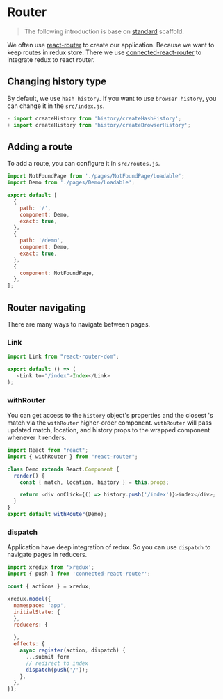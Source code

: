 # Router

> The following introduction is base on [standard](https://github.com/risjs/create-ris/tree/master/template/standard) scaffold.

We often use [react-router](https://github.com/ReactTraining/react-router) to create our application. Because we want to keep routes in redux store. There we use [connected-react-router](https://github.com/supasate/connected-react-router) to integrate redux to react router.

## Changing history type

By default, we use `hash history`. If you want to use `browser history`, you can change it in the `src/index.js`.

```js
- import createHistory from 'history/createHashHistory';
+ import createHistory from 'history/createBrowserHistory';
```

## Adding a route

To add a route, you can configure it in `src/routes.js`.

```js
import NotFoundPage from './pages/NotFoundPage/Loadable';
import Demo from './pages/Demo/Loadable';

export default [
  {
    path: '/',
    component: Demo,
    exact: true,
  },
  {
    path: '/demo',
    component: Demo,
    exact: true,
  },
  {
    component: NotFoundPage,
  },
];
```

## Router navigating
There are many ways to navigate between pages.

### Link

```js
import Link from "react-router-dom";

export default () => (
   <Link to="/index">Index</Link>
);
```

### withRouter
You can get access to the `history` object's properties and the closest <Route>'s match via the `withRouter` higher-order component. `withRouter` will pass updated match, location, and history props to the wrapped component whenever it renders.

```js
import React from "react";
import { withRouter } from "react-router";

class Demo extends React.Component {
  render() {
    const { match, location, history } = this.props;

    return <div onClick={() => history.push('/index')}>index</div>;
  }
}
export default withRouter(Demo);
```

### dispatch
Application have deep integration of redux. So you can use `dispatch` to navigate pages in reducers.

```js
import xredux from 'xredux';
import { push } from 'connected-react-router';

const { actions } = xredux;

xredux.model({
  namespace: 'app',
  initialState: {
  },
  reducers: {

  },
  effects: {
    async register(action, dispatch) {
      ...submit form
      // redirect to index
      dispatch(push('/'));
    },
  },
});
```

